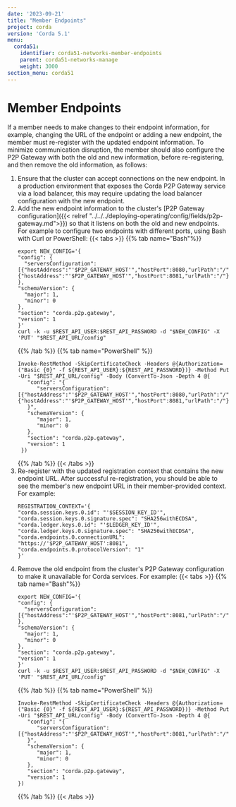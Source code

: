 ```yaml
---
date: '2023-09-21'
title: "Member Endpoints"
project: corda
version: 'Corda 5.1'
menu:
  corda51:
    identifier: corda51-networks-member-endpoints
    parent: corda51-networks-manage
    weight: 3000
section_menu: corda51
---
```

# Member Endpoints

If a member needs to make changes to their endpoint information, for example, changing the URL of the endpoint or adding a new endpoint, the member must re-register with the updated endpoint information. To minimize communication disruption, the member should also configure the P2P Gateway with both the old and new information, before re-registering, and then remove the old information, as follows:

1. Ensure that the cluster can accept connections on the new endpoint.
   In a production environment that exposes the Corda P2P Gateway service via a load balancer, this may require updating the load balancer configuration with the new endpoint.
2. Add the new endpoint information to the cluster's [P2P Gateway configuration]({{< relref "../../../deploying-operating/config/fields/p2p-gateway.md">}}) so that it listens on both the old and new endpoints. For example to configure two endpoints with different ports, using Bash with Curl or PowerShell:
   {{< tabs >}}
   {{% tab name="Bash"%}}
   ```shell
   export NEW_CONFIG='{
   "config": {
     "serversConfiguration":[{"hostAddress":"'$P2P_GATEWAY_HOST'","hostPort":8080,"urlPath":"/"}, {"hostAddress":"'$P2P_GATEWAY_HOST'","hostPort":8081,"urlPath":"/"}]
   },
   "schemaVersion": {
     "major": 1,
     "minor": 0
   },
   "section": "corda.p2p.gateway",
   "version": 1
   }'
   curl -k -u $REST_API_USER:$REST_API_PASSWORD -d "$NEW_CONFIG" -X 'PUT' "$REST_API_URL/config"
   ```
   {{% /tab %}}
   {{% tab name="PowerShell" %}}
   ```shell
   Invoke-RestMethod -SkipCertificateCheck -Headers @{Authorization=("Basic {0}" -f ${REST_API_USER}:${REST_API_PASSWORD})} -Method Put -Uri "$REST_API_URL/config" -Body (ConvertTo-Json -Depth 4 @{
      "config": "{
         "serversConfiguration":[{"hostAddress":"'$P2P_GATEWAY_HOST'","hostPort":8080,"urlPath":"/"}, {"hostAddress":"'$P2P_GATEWAY_HOST'","hostPort":8081,"urlPath":"/"}]
      }",
      "schemaVersion": {
         "major": 1,
         "minor": 0
      },
      "section": "corda.p2p.gateway",
      "version": 1
    })
   ```
   {{% /tab %}}
   {{< /tabs >}}
3. Re-register with the updated registration context that contains the new endpoint URL. After successful re-registration, you should be able to see the member's new endpoint URL in their member-provided context. For example:
   ```shell
   REGISTRATION_CONTEXT='{
   "corda.session.keys.0.id": "'$SESSION_KEY_ID'",
   "corda.session.keys.0.signature.spec": "SHA256withECDSA",
   "corda.ledger.keys.0.id": "'$LEDGER_KEY_ID'",
   "corda.ledger.keys.0.signature.spec": "SHA256withECDSA",
   "corda.endpoints.0.connectionURL": "https://'$P2P_GATEWAY_HOST':8081",
   "corda.endpoints.0.protocolVersion": "1"
   }'
   ``` 
4. Remove the old endpoint from the cluster's P2P Gateway configuration to make it unavailable for Corda services. For example:
   {{< tabs >}}
   {{% tab name="Bash"%}}
   ```shell
   export NEW_CONFIG='{
   "config": {
     "serversConfiguration":[{"hostAddress":"'$P2P_GATEWAY_HOST'","hostPort":8081,"urlPath":"/"}]
   },
   "schemaVersion": {
     "major": 1,
     "minor": 0
   },
   "section": "corda.p2p.gateway",
   "version": 1
   }'
   curl -k -u $REST_API_USER:$REST_API_PASSWORD -d "$NEW_CONFIG" -X 'PUT' "$REST_API_URL/config"
   ```
   {{% /tab %}}
   {{% tab name="PowerShell" %}}
   ```shell
   Invoke-RestMethod -SkipCertificateCheck -Headers @{Authorization=("Basic {0}" -f ${REST_API_USER}:${REST_API_PASSWORD})} -Method Put -Uri "$REST_API_URL/config" -Body (ConvertTo-Json -Depth 4 @{
      "config": "{
         "serversConfiguration":[{"hostAddress":"'$P2P_GATEWAY_HOST'","hostPort":8081,"urlPath":"/"}]
      }",
      "schemaVersion": {
         "major": 1,
         "minor": 0
      },
      "section": "corda.p2p.gateway",
      "version": 1
   })
   ```
   {{% /tab %}}
   {{< /tabs >}}